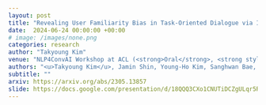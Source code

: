 ```yaml
---
layout: post
title: "Revealing User Familiarity Bias in Task-Oriented Dialogue via Interactive Evaluation"
date:  2024-06-24 00:00:00 +00:00
# image: /images/none.png
categories: research
author: "Takyoung Kim"
venue: "NLP4ConvAI Workshop at ACL (<strong>Oral</strong>, <strong style='color: red;'> Best Paper Award</strong>)"
authors: "<u>Takyoung Kim</u>, Jamin Shin, Young-Ho Kim, Sanghwan Bae, Sungdong Kim"
subtitle: ""
arxiv: https://arxiv.org/abs/2305.13857
slide: https://docs.google.com/presentation/d/18QQQ3CXo1CNUTiDCZgULqr5RD1yTYEVpwWjBdrlppZ4/present?slide=id.p
---
```


